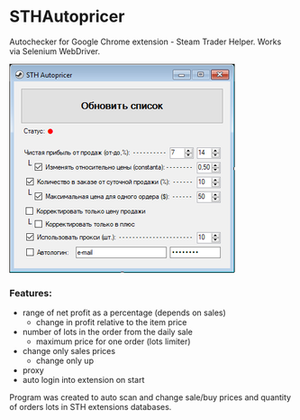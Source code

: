 # STHAutopricer
Autochecker for Google Chrome extension - Steam Trader Helper.
Works via Selenium WebDriver.

![STHAutopricer](https://github.com/auwaho/STHAutopricer/blob/master/screenshot.png)

### Features:
-  range of net profit as a percentage (depends on sales)
    - change in profit relative to the item price
- number of lots in the order from the daily sale
    - maximum price for one order (lots limiter)
- change only sales prices
    - change only up
- proxy
- auto login into extension on start

Program was created to auto scan and change sale/buy prices and quantity of orders lots in STH extensions databases.
